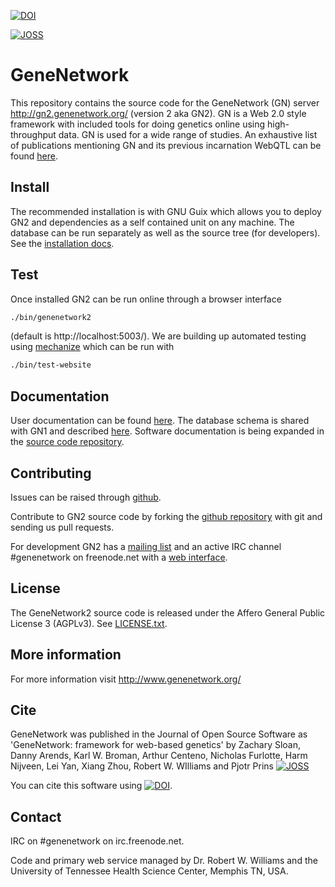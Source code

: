 [![DOI](https://zenodo.org/badge/5591/genenetwork/genenetwork2.svg)](https://zenodo.org/badge/latestdoi/5591/genenetwork/genenetwork2)

[![JOSS](http://joss.theoj.org/papers/10.21105/joss.00025/status.svg)](http://joss.theoj.org/papers/10.21105/joss.00025)

# GeneNetwork

This repository contains the source code for the GeneNetwork (GN)
server http://gn2.genenetwork.org/ (version 2 aka GN2). GN is a Web
2.0 style framework with included tools for doing genetics online
using high-throughput data. GN is used for a wide range of studies. An
exhaustive list of publications mentioning GN and its previous
incarnation WebQTL can be found
[here](http://www.genenetwork.org/reference.html).

## Install

The recommended installation is with GNU Guix which allows you to
deploy GN2 and dependencies as a self contained unit on any machine.
The database can be run separately as well as the source tree (for
developers).  See the [installation docs](doc/README.org).

## Test

Once installed GN2 can be run online through a browser interface

```sh
./bin/genenetwork2
```

(default is http://localhost:5003/). We are building up automated
testing using [mechanize](https://github.com/genenetwork/genenetwork2/tree/master/test/lib) which can be run with

```sh
./bin/test-website
```

## Documentation

User documentation can be found
[here](http://gn2.genenetwork.org/help).  The database schema is
shared with GN1 and described
[here](http://www.genenetwork.org/webqtl/main.py?FormID=schemaShowPage). Software
documentation is being expanded in the [source code repository](https://github.com/genenetwork/genenetwork2/tree/master/doc).

## Contributing

Issues can be raised through
[github](https://github.com/genenetwork/genenetwork2/issues).

Contribute to GN2 source code by forking the
[github repository](https://github.com/genenetwork/genenetwork2/) with
git and sending us pull requests.

For development GN2 has a
[mailing list](http://listserv.uthsc.edu/mailman/listinfo/genenetwork-dev)
and an active IRC channel #genenetwork on freenode.net with a
[web interface](http://webchat.freenode.net/).

## License

The GeneNetwork2 source code is released under the Affero General
Public License 3 (AGPLv3). See [LICENSE.txt](LICENSE.txt).


## More information

For more information visit http://www.genenetwork.org/

## Cite

GeneNetwork was published in the Journal of Open Source Software as 'GeneNetwork: framework for web-based genetics' by Zachary Sloan, Danny Arends, Karl W. Broman, Arthur Centeno, Nicholas Furlotte, Harm Nijveen, Lei Yan, Xiang Zhou, Robert W. WIlliams and Pjotr Prins 
[![JOSS](http://joss.theoj.org/papers/10.21105/joss.00025/status.svg)](http://joss.theoj.org/papers/10.21105/joss.00025)

You can cite this software using
[![DOI](https://zenodo.org/badge/5591/genenetwork/genenetwork2.svg)](https://zenodo.org/badge/latestdoi/5591/genenetwork/genenetwork2). 

## Contact

IRC on #genenetwork on irc.freenode.net.

Code and primary web service managed by Dr. Robert W. Williams and the
University of Tennessee Health Science Center, Memphis TN, USA. 

